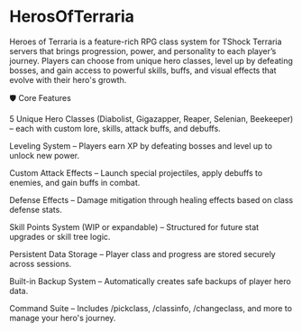 # HerosOfTerraria
Heroes of Terraria is a feature-rich RPG class system for TShock Terraria servers that brings progression, power, and personality to each player’s journey. Players can choose from unique hero classes, level up by defeating bosses, and gain access to powerful skills, buffs, and visual effects that evolve with their hero's growth.

🛡️ Core Features

5 Unique Hero Classes (Diabolist, Gigazapper, Reaper, Selenian, Beekeeper) – each with custom lore, skills, attack buffs, and debuffs.

Leveling System – Players earn XP by defeating bosses and level up to unlock new power.

Custom Attack Effects – Launch special projectiles, apply debuffs to enemies, and gain buffs in combat.

Defense Effects – Damage mitigation through healing effects based on class defense stats.

Skill Points System (WIP or expandable) – Structured for future stat upgrades or skill tree logic.

Persistent Data Storage – Player class and progress are stored securely across sessions.

Built-in Backup System – Automatically creates safe backups of player hero data.

Command Suite – Includes /pickclass, /classinfo, /changeclass, and more to manage your hero's journey.
